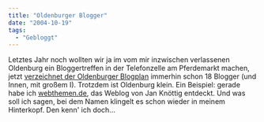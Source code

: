 ```yaml
---
title: "Oldenburger Blogger"
date: "2004-10-19"
tags:
  - "Gebloggt"
---
```


Letztes Jahr noch wollten wir ja im vom mir inzwischen verlassenen Oldenburg ein Bloggertreffen in der Telefonzelle am Pferdemarkt machen, jetzt [verzeichnet der Oldenburger Blogplan](http://oldenburg.blogplan.de/) immerhin schon 18 Blogger (und Innen, mit großem I). Trotzdem ist Oldenburg klein. Ein Beispiel: gerade habe ich [webthemen.de](http://webthemen.de/), das Weblog von Jan Knöttig entdeckt. Und was soll ich sagen, bei dem Namen klingelt es schon wieder in meinem Hinterkopf. Den kenn' ich doch...
